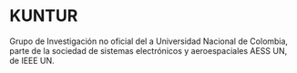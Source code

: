 # KUNTUR 
Grupo de Investigación no oficial del a Universidad Nacional de Colombia, parte de la sociedad de sistemas electrónicos y aeroespaciales AESS UN, de IEEE UN. 

